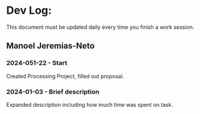 # Dev Log:

This document must be updated daily every time you finish a work session.

## Manoel Jeremias-Neto

### 2024-051-22 - Start
Created Processing Project, filled out proposal.

### 2024-01-03 - Brief description
Expanded description including how much time was spent on task.
